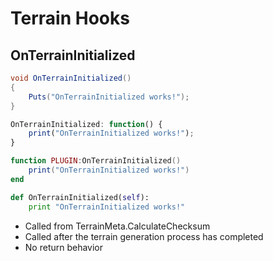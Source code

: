 # Terrain Hooks

## OnTerrainInitialized

``` csharp
void OnTerrainInitialized()
{
    Puts("OnTerrainInitialized works!");
}
```

``` javascript
OnTerrainInitialized: function() {
    print("OnTerrainInitialized works!");
}
```

``` lua
function PLUGIN:OnTerrainInitialized()
    print("OnTerrainInitialized works!")
end
```

``` python
def OnTerrainInitialized(self):
    print "OnTerrainInitialized works!"
```

 * Called from TerrainMeta.CalculateChecksum
 * Called after the terrain generation process has completed
 * No return behavior
